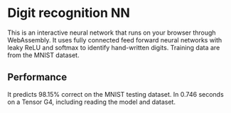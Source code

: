 # Digit recognition NN
This is an interactive neural network that runs on your browser through WebAssembly. It uses fully
connected feed forward neural networks with leaky ReLU and softmax to identify hand-written digits.
Training data are from the MNIST dataset.

## Performance
It predicts 98.15% correct on the MNIST testing dataset. In 0.746 seconds on a Tensor G4, including
reading the model and dataset.
